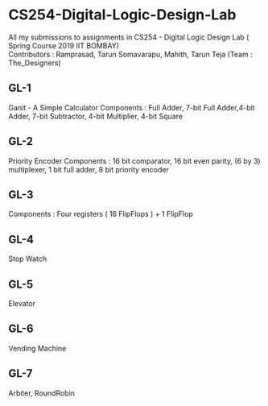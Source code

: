 # CS254-Digital-Logic-Design-Lab
All my submissions to assignments in CS254 - Digital Logic Design Lab ( Spring Course 2019 IIT BOMBAY) <br />
Contributors : Ramprasad, Tarun Somavarapu, Mahith, Tarun Teja (Team : The_Designers)

## GL-1
Ganit - A Simple Calculator
Components : Full Adder, 7-bit Full Adder,4-bit Adder, 7-bit Subtractor, 4-bit Multiplier, 4-bit Square

## GL-2
Priority Encoder
Components : 16 bit comparator, 16 bit even parity, (6 by 3) multiplexer, 1 bit full adder, 8 bit priority encoder

## GL-3
Components : Four registers ( 16 FlipFlops ) + 1 FlipFlop

## GL-4
Stop Watch

## GL-5
Elevator

## GL-6
Vending Machine 

## GL-7
Arbiter, RoundRobin 

